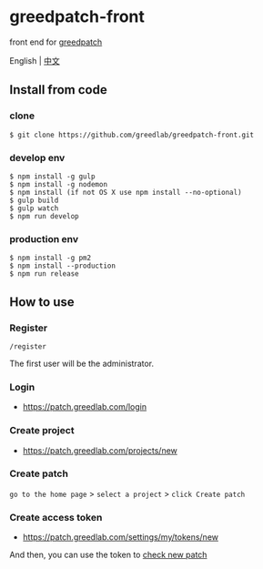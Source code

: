 # greedpatch-front

front end for [greedpatch](https://patch.greedlab.com/)

English | [中文](README-CN.md)

## Install from code

### clone

```
$ git clone https://github.com/greedlab/greedpatch-front.git
```

### develop env

```
$ npm install -g gulp
$ npm install -g nodemon
$ npm install (if not OS X use npm install --no-optional)
$ gulp build
$ gulp watch
$ npm run develop
```

### production env

```
$ npm install -g pm2
$ npm install --production
$ npm run release
```

## How to use

### Register

```
/register
```

The first user will be the administrator.

### Login

* <https://patch.greedlab.com/login>


### Create project

* <https://patch.greedlab.com/projects/new>


### Create patch

`go to the home page` > `select a project` > `click Create patch`

### Create access token

* <https://patch.greedlab.com/settings/my/tokens/new>

And then, you can use the token to [check new patch](https://github.com/greedlab/greedpatch-document/blob/master/api/patch/check.md)
